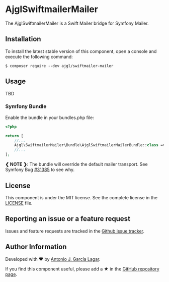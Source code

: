 AjglSwiftmailerMailer
=====================

The AjglSwiftmailerMailer is a Swift Mailer bridge for Symfony Mailer.


Installation
------------

To install the latest stable version of this component, open a console and execute the following command:
```
$ composer require --dev ajgl/swiftmailer-mailer
```


Usage
-----

TBD

### Symfony Bundle

Enable the bundle in your bundles.php file:
```php
<?php

return [
    //...
    Ajgl\SwiftmailerMailer\Bundle\AjglSwiftmailerMailerBundle::class => ['dev' => true, 'test' => true],
    //...
];
```

**❮ NOTE ❯**: The bundle will override the default mailer transport. See Symfony Bug [#31385](https://github.com/symfony/symfony/issues/31385) to see why.


License
-------

This component is under the MIT license. See the complete license in the [LICENSE] file.


Reporting an issue or a feature request
---------------------------------------

Issues and feature requests are tracked in the [Github issue tracker].


Author Information
------------------

Developed with ♥ by [Antonio J. García Lagar].

If you find this component useful, please add a ★ in the [GitHub repository page].

[LICENSE]: LICENSE
[Github issue tracker]: https://github.com/ajgarlag/AjglSwiftmailerMailer/issues
[Antonio J. García Lagar]: http://aj.garcialagar.es
[GitHub repository page]: https://github.com/ajgarlag/AjglSwiftmailerMailer
